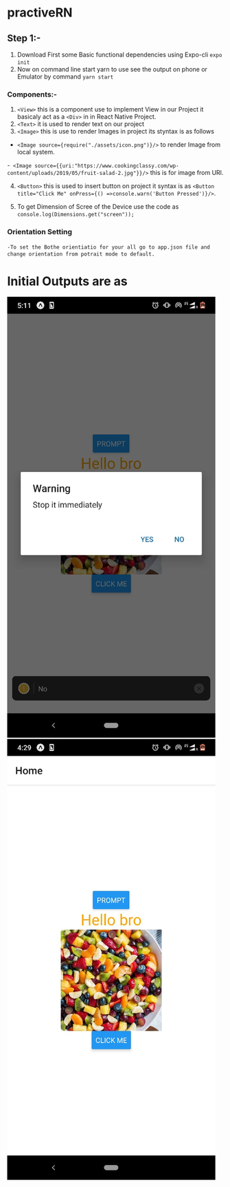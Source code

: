 # practiveRN

## Step 1:-

1. Download First some Basic functional dependencies using Expo-cli `expo init`
2. Now on command line start yarn to use see the output on phone or Emulator by command `yarn start`

### Components:-

1.  `<View>` this is a component use to implement View in our Project it basicaly act as a `<Div>` in in React Native Project.
2.  `<Text>` it is used to render text on our project
3.  `<Image>` this is use to render Images in project its styntax is as follows

- `<Image source={require("./assets/icon.png")}/>` to render Image from local system.

-` <Image source={{uri:"https://www.cookingclassy.com/wp-content/uploads/2019/05/fruit-salad-2.jpg"}}/>` this is for image from URl.

4.  `<Button>` this is used to insert button on project it syntax is as `<Button title="Click Me" onPress={() =>console.warn('Button Pressed')}/>`.

5.  To get Dimension of Scree of the Device use the code as `console.log(Dimensions.get("screen"));`

### Orientation Setting

    -To set the Bothe orientiatio for your all go to app.json file and change orientation from potrait mode to default.

# Initial Outputs are as

![Fist Image](./assets/images/img1.jpeg "Fist Image")
![Second OutPut](./assets/images/img2.jpeg "Second Image")
